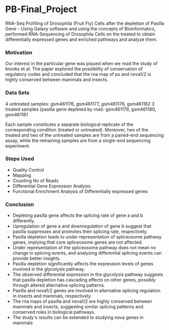 # PB-Final_Project
RNA-Seq Profiling of Drosophila (Fruit Fly) Cells after the  depletion of Pasilla Gene - Using Galaxy software and using the concepts of Bioinformatics, performed RNA-Sequencing of Drosophila Cells on the treated to obtain differentially expressed genes and enriched pathways and analyze them.

### Motivation
Our interest in the particular gene was piqued when we read the study of brooks et al. The paper explored the possibility of conservation of regulatory codes and concluded that the rna map of ps and nova1/2 is highly conserved between mammals and insects.

### Data Sets
4 untreated samples: gsm461176, gsm461177, gsm461178, gsm461182
3 treated samples (pasilla gene depleted by rnai): gsm461179, gsm461180, gsm461181

Each sample constitutes a separate biological replicate of the corresponding condition (treated or untreated). Moreover, two of the treated and two of the untreated samples are from a paired-end sequencing assay, while the remaining samples are from a single-end sequencing experiment.

### Steps Used
- Quality Control
- Mapping
- Counting No of Reads
- Differential Gene Expression Analysis
- Functional Enrichment Analysis of Differentially expressed genes

### Conclusion
- Depleting pasilla gene affects the splicing rate of gene a and b differently.
- Upregulation of gene a and downregulation of gene b suggest that pasilla suppresses and promotes their splicing rate, respectively.
- Pasilla depletion leads to under representation of spliceosome pathway genes, implying that core spliceosome genes are not affected.
- Under representation of the spliceosome pathway does not mean no change in splicing events, and analyzing differential splicing events can provide better insights.
- Pasilla depletion significantly affects the expression levels of genes involved in the glycolysis pathway.
- The observed differential expression in the glycolysis pathway suggests that pasilla depletion has cascading effects on other genes, possibly through altered alternative splicing patterns.
- Pasilla and nova1/2 genes are involved in alternative splicing regulation in insects and mammals, respectively.
- The rna maps of pasilla and nova1/2 are highly conserved between mammals and insects, suggesting similar splicing patterns and conserved roles in biological pathways.
- The study's results can be extended to studying nova genes in mammals


